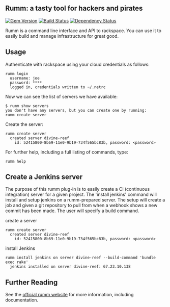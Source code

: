 ## Rumm: a tasty tool for hackers and pirates

[![Gem Version](https://badge.fury.io/rb/rumm.png)](http://badge.fury.io/rb/rumm)
[![Build Status](https://travis-ci.org/rackerlabs/rumm.png?branch=master)](https://travis-ci.org/rackerlabs/rumm)
[![Dependency Status](https://gemnasium.com/rackerlabs/rumm.png)](https://gemnasium.com/rackerlabs/rumm)


Rumm is a command line interface and API to rackspace. You can use it
to easily build and manage infrastructure for great good.


## Usage

Authenticate with rackspace using your cloud credentials as follows:

    rumm login
      username: joe
      password: ****
      logged in, credentials written to ~/.netrc
      

Now we can see the list of servers we have available:

    $ rumm show servers
    you don't have any servers, but you can create one by running:
    rumm create server

Create the server:

    rumm create server
      created server divine-reef
        id: 52415800-8b69-11e0-9b19-734f565bc83b, password: <password>
        
For further help, including a full listing of commands, type:

    rumm help

## Create a Jenkins server

  The purpose of this rumm plug-in is to easily create a CI (continuous integration) server for a given project.
  The 'install jenkins' command will install and setup jenkins on a rumm-prepared server. The setup will create a job
  and given a git repository to pull from when a webhook shows a new commit has been made.
  The user will specify a build command.

  create a server

    rumm create server
      created server divine-reef
        id: 52415800-8b69-11e0-9b19-734f565bc83b, password: <password>


  install Jenkins

    rumm install jenkins on server divine-reef --build-command 'bundle exec rake'
      jenkins installed on server divine-reef: 67.23.10.138


## Further Reading

See the [official rumm website][1] for more information, including documentation.

[1]: http://rackerlabs.github.io/rumm
